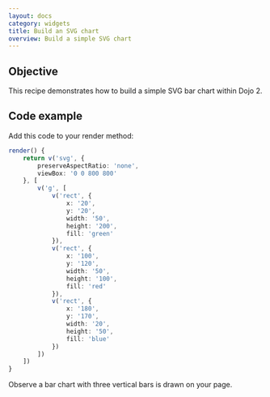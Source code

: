```yaml
---
layout: docs
category: widgets
title: Build an SVG chart
overview: Build a simple SVG chart 
---
```


## Objective

This recipe demonstrates how to build a simple SVG bar chart within Dojo 2.

## Code example

Add this code to your render method:

```ts
render() {
    return v('svg', {
        preserveAspectRatio: 'none',
        viewBox: '0 0 800 800'
    }, [
        v('g', [
            v('rect', {
                x: '20',
                y: '20',
                width: '50',
                height: '200',
                fill: 'green'
            }),
            v('rect', {
                x: '100',
                y: '120',
                width: '50',
                height: '100',
                fill: 'red'
            }),
            v('rect', {
                x: '180',
                y: '170',
                width: '20',
                height: '50',
                fill: 'blue'
            })
        ])
    ])
}
```

Observe a bar chart with three vertical bars is drawn on your page.


